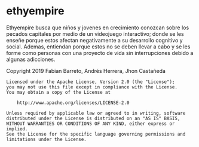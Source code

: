 # ethyempire
Ethyempire busca que niños y jovenes en crecimiento conozcan sobre los pecados capitales por medio de un videojuego
interactivo; donde se les enseñe porque estos afectan negativamente a su desarrollo cognitivo y social. Ademas, entiendan porque
estos no se deben llevar a cabo y se les forme como personas con una proyecto de vida sin interrupciones debido a algunas adicciones.

Copyright 2019 Fabian Barreto, Andrés Herrera, Jhon Castañeda

    Licensed under the Apache License, Version 2.0 (the "License");
    you may not use this file except in compliance with the License.
    You may obtain a copy of the License at

        http://www.apache.org/licenses/LICENSE-2.0

    Unless required by applicable law or agreed to in writing, software
    distributed under the License is distributed on an "AS IS" BASIS,
    WITHOUT WARRANTIES OR CONDITIONS OF ANY KIND, either express or implied.
    See the License for the specific language governing permissions and
    limitations under the License.
